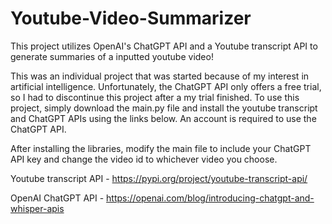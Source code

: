 # Youtube-Video-Summarizer

This project utilizes OpenAI's ChatGPT API and a Youtube transcript API to generate summaries of a inputted youtube video!

This was an individual project that was started because of my interest in artificial intelligence. Unfortunately, the ChatGPT API only offers a free trial, so I had to discontinue this project after a my trial finished. To use this project, simply download the main.py file and install the youtube transcript and ChatGPT APIs using the links below. An account is required to use the ChatGPT API.

After installing the libraries, modify the main file to include your ChatGPT API key and change the video id to whichever video you choose.


Youtube transcript API - https://pypi.org/project/youtube-transcript-api/

OpenAI ChatGPT API - https://openai.com/blog/introducing-chatgpt-and-whisper-apis
